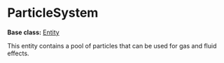 # ParticleSystem

**Base class:** [Entity](Entity.md)

This entity contains a pool of particles that can be used for gas and fluid effects.


